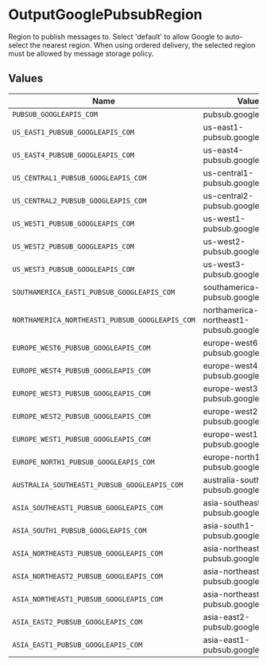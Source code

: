 # OutputGooglePubsubRegion

Region to publish messages to. Select 'default' to allow Google to auto-select the nearest region. When using ordered delivery, the selected region must be allowed by message storage policy.


## Values

| Name                                            | Value                                           |
| ----------------------------------------------- | ----------------------------------------------- |
| `PUBSUB_GOOGLEAPIS_COM`                         | pubsub.googleapis.com                           |
| `US_EAST1_PUBSUB_GOOGLEAPIS_COM`                | us-east1-pubsub.googleapis.com                  |
| `US_EAST4_PUBSUB_GOOGLEAPIS_COM`                | us-east4-pubsub.googleapis.com                  |
| `US_CENTRAL1_PUBSUB_GOOGLEAPIS_COM`             | us-central1-pubsub.googleapis.com               |
| `US_CENTRAL2_PUBSUB_GOOGLEAPIS_COM`             | us-central2-pubsub.googleapis.com               |
| `US_WEST1_PUBSUB_GOOGLEAPIS_COM`                | us-west1-pubsub.googleapis.com                  |
| `US_WEST2_PUBSUB_GOOGLEAPIS_COM`                | us-west2-pubsub.googleapis.com                  |
| `US_WEST3_PUBSUB_GOOGLEAPIS_COM`                | us-west3-pubsub.googleapis.com                  |
| `SOUTHAMERICA_EAST1_PUBSUB_GOOGLEAPIS_COM`      | southamerica-east1-pubsub.googleapis.com        |
| `NORTHAMERICA_NORTHEAST1_PUBSUB_GOOGLEAPIS_COM` | northamerica-northeast1-pubsub.googleapis.com   |
| `EUROPE_WEST6_PUBSUB_GOOGLEAPIS_COM`            | europe-west6-pubsub.googleapis.com              |
| `EUROPE_WEST4_PUBSUB_GOOGLEAPIS_COM`            | europe-west4-pubsub.googleapis.com              |
| `EUROPE_WEST3_PUBSUB_GOOGLEAPIS_COM`            | europe-west3-pubsub.googleapis.com              |
| `EUROPE_WEST2_PUBSUB_GOOGLEAPIS_COM`            | europe-west2-pubsub.googleapis.com              |
| `EUROPE_WEST1_PUBSUB_GOOGLEAPIS_COM`            | europe-west1-pubsub.googleapis.com              |
| `EUROPE_NORTH1_PUBSUB_GOOGLEAPIS_COM`           | europe-north1-pubsub.googleapis.com             |
| `AUSTRALIA_SOUTHEAST1_PUBSUB_GOOGLEAPIS_COM`    | australia-southeast1-pubsub.googleapis.com      |
| `ASIA_SOUTHEAST1_PUBSUB_GOOGLEAPIS_COM`         | asia-southeast1-pubsub.googleapis.com           |
| `ASIA_SOUTH1_PUBSUB_GOOGLEAPIS_COM`             | asia-south1-pubsub.googleapis.com               |
| `ASIA_NORTHEAST3_PUBSUB_GOOGLEAPIS_COM`         | asia-northeast3-pubsub.googleapis.com           |
| `ASIA_NORTHEAST2_PUBSUB_GOOGLEAPIS_COM`         | asia-northeast2-pubsub.googleapis.com           |
| `ASIA_NORTHEAST1_PUBSUB_GOOGLEAPIS_COM`         | asia-northeast1-pubsub.googleapis.com           |
| `ASIA_EAST2_PUBSUB_GOOGLEAPIS_COM`              | asia-east2-pubsub.googleapis.com                |
| `ASIA_EAST1_PUBSUB_GOOGLEAPIS_COM`              | asia-east1-pubsub.googleapis.com                |